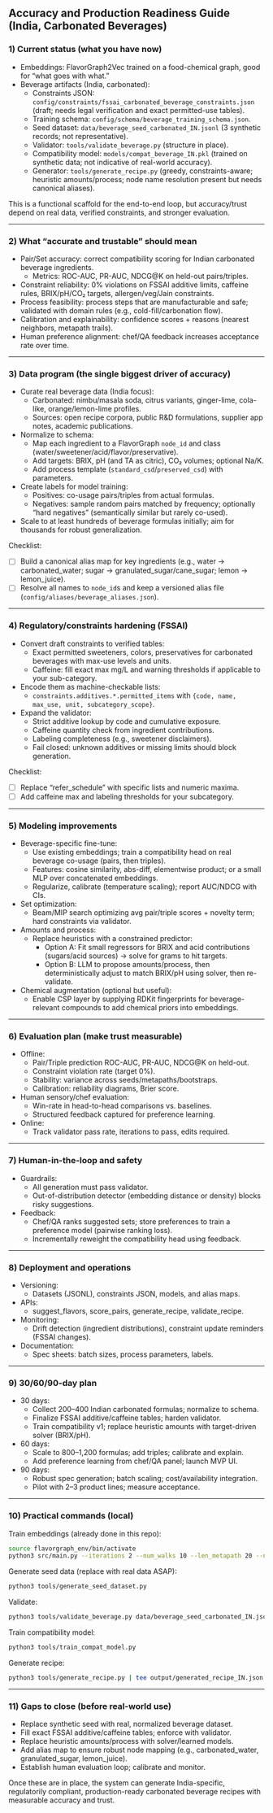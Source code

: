 ## Accuracy and Production Readiness Guide (India, Carbonated Beverages)

### 1) Current status (what you have now)
- Embeddings: FlavorGraph2Vec trained on a food-chemical graph, good for “what goes with what.”
- Beverage artifacts (India, carbonated):
  - Constraints JSON: `config/constraints/fssai_carbonated_beverage_constraints.json` (draft; needs legal verification and exact permitted-use tables).
  - Training schema: `config/schema/beverage_training_schema.json`.
  - Seed dataset: `data/beverage_seed_carbonated_IN.jsonl` (3 synthetic records; not representative).
  - Validator: `tools/validate_beverage.py` (structure in place).
  - Compatibility model: `models/compat_beverage_IN.pkl` (trained on synthetic data; not indicative of real-world accuracy).
  - Generator: `tools/generate_recipe.py` (greedy, constraints-aware; heuristic amounts/process; node name resolution present but needs canonical aliases).

This is a functional scaffold for the end-to-end loop, but accuracy/trust depend on real data, verified constraints, and stronger evaluation.

---

### 2) What “accurate and trustable” should mean
- Pair/Set accuracy: correct compatibility scoring for Indian carbonated beverage ingredients.
  - Metrics: ROC-AUC, PR-AUC, NDCG@K on held-out pairs/triples.
- Constraint reliability: 0% violations on FSSAI additive limits, caffeine rules, BRIX/pH/CO₂ targets, allergen/veg/Jain constraints.
- Process feasibility: process steps that are manufacturable and safe; validated with domain rules (e.g., cold-fill/carbonation flow).
- Calibration and explainability: confidence scores + reasons (nearest neighbors, metapath trails).
- Human preference alignment: chef/QA feedback increases acceptance rate over time.

---

### 3) Data program (the single biggest driver of accuracy)
- Curate real beverage data (India focus):
  - Carbonated: nimbu/masala soda, citrus variants, ginger-lime, cola-like, orange/lemon-lime profiles.
  - Sources: open recipe corpora, public R&D formulations, supplier app notes, academic publications.
- Normalize to schema:
  - Map each ingredient to a FlavorGraph `node_id` and class (water/sweetener/acid/flavor/preservative).
  - Add targets: BRIX, pH (and TA as citric), CO₂ volumes; optional Na/K.
  - Add process template (`standard_csd`/`preserved_csd`) with parameters.
- Create labels for model training:
  - Positives: co-usage pairs/triples from actual formulas.
  - Negatives: sample random pairs matched by frequency; optionally “hard negatives” (semantically similar but rarely co-used).
- Scale to at least hundreds of beverage formulas initially; aim for thousands for robust generalization.

Checklist:
- [ ] Build a canonical alias map for key ingredients (e.g., water → carbonated_water; sugar → granulated_sugar/cane_sugar; lemon → lemon_juice).
- [ ] Resolve all names to `node_id`s and keep a versioned alias file (`config/aliases/beverage_aliases.json`).

---

### 4) Regulatory/constraints hardening (FSSAI)
- Convert draft constraints to verified tables:
  - Exact permitted sweeteners, colors, preservatives for carbonated beverages with max-use levels and units.
  - Caffeine: fill exact max mg/L and warning thresholds if applicable to your sub-category.
- Encode them as machine-checkable lists:
  - `constraints.additives.*.permitted_items` with `{code, name, max_use, unit, subcategory_scope}`.
- Expand the validator:
  - Strict additive lookup by code and cumulative exposure.
  - Caffeine quantity check from ingredient contributions.
  - Labeling completeness (e.g., sweetener disclaimers).
  - Fail closed: unknown additives or missing limits should block generation.

Checklist:
- [ ] Replace “refer_schedule” with specific lists and numeric maxima.
- [ ] Add caffeine max and labeling thresholds for your subcategory.

---

### 5) Modeling improvements
- Beverage-specific fine-tune:
  - Use existing embeddings; train a compatibility head on real beverage co-usage (pairs, then triples).
  - Features: cosine similarity, abs-diff, elementwise product; or a small MLP over concatenated embeddings.
  - Regularize, calibrate (temperature scaling); report AUC/NDCG with CIs.
- Set optimization:
  - Beam/MIP search optimizing avg pair/triple scores + novelty term; hard constraints via validator.
- Amounts and process:
  - Replace heuristics with a constrained predictor:
    - Option A: Fit small regressors for BRIX and acid contributions (sugars/acid sources) → solve for grams to hit targets.
    - Option B: LLM to propose amounts/process, then deterministically adjust to match BRIX/pH using solver, then re-validate.
- Chemical augmentation (optional but useful):
  - Enable CSP layer by supplying RDKit fingerprints for beverage-relevant compounds to add chemical priors into embeddings.

---

### 6) Evaluation plan (make trust measurable)
- Offline:
  - Pair/Triple prediction ROC-AUC, PR-AUC, NDCG@K on held-out.
  - Constraint violation rate (target 0%).
  - Stability: variance across seeds/metapaths/bootstraps.
  - Calibration: reliability diagrams, Brier score.
- Human sensory/chef evaluation:
  - Win-rate in head-to-head comparisons vs. baselines.
  - Structured feedback captured for preference learning.
- Online:
  - Track validator pass rate, iterations to pass, edits required.

---

### 7) Human-in-the-loop and safety
- Guardrails:
  - All generation must pass validator.
  - Out-of-distribution detector (embedding distance or density) blocks risky suggestions.
- Feedback:
  - Chef/QA ranks suggested sets; store preferences to train a preference model (pairwise ranking loss).
  - Incrementally reweight the compatibility head using feedback.

---

### 8) Deployment and operations
- Versioning:
  - Datasets (JSONL), constraints JSON, models, and alias maps.
- APIs:
  - suggest_flavors, score_pairs, generate_recipe, validate_recipe.
- Monitoring:
  - Drift detection (ingredient distributions), constraint update reminders (FSSAI changes).
- Documentation:
  - Spec sheets: batch sizes, process parameters, labels.

---

### 9) 30/60/90-day plan
- 30 days:
  - Collect 200–400 Indian carbonated formulas; normalize to schema.
  - Finalize FSSAI additive/caffeine tables; harden validator.
  - Train compatibility v1; replace heuristic amounts with target-driven solver (BRIX/pH).
- 60 days:
  - Scale to 800–1,200 formulas; add triples; calibrate and explain.
  - Add preference learning from chef/QA panel; launch MVP UI.
- 90 days:
  - Robust spec generation; batch scaling; cost/availability integration.
  - Pilot with 2–3 product lines; measure acceptance.

---

### 10) Practical commands (local)

Train embeddings (already done in this repo):
```bash
source flavorgraph_env/bin/activate
python3 src/main.py --iterations 2 --num_walks 10 --len_metapath 20 --num_workers 0
```

Generate seed data (replace with real data ASAP):
```bash
python3 tools/generate_seed_dataset.py
```

Validate:
```bash
python3 tools/validate_beverage.py data/beverage_seed_carbonated_IN.jsonl | cat
```

Train compatibility model:
```bash
python3 tools/train_compat_model.py
```

Generate recipe:
```bash
python3 tools/generate_recipe.py | tee output/generated_recipe_IN.json
```

---

### 11) Gaps to close (before real-world use)
- Replace synthetic seed with real, normalized beverage dataset.
- Fill exact FSSAI additive/caffeine tables; enforce with validator.
- Replace heuristic amounts/process with solver/learned models.
- Add alias map to ensure robust node mapping (e.g., carbonated_water, granulated_sugar, lemon_juice).
- Establish human evaluation loop; calibrate and monitor.

Once these are in place, the system can generate India-specific, regulatorily compliant, production-ready carbonated beverage recipes with measurable accuracy and trust.